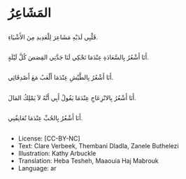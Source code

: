 # المَشَاعِرُ

##
قَلْبِي لَدَيْهِ مَشَاعِرَ لِلْعَدِيدِ مِنَ الأَشْيَاءِ.

##
أَنَا أَشْعُرُ بِالسَّعَادَةِ عِنْدَمَا تَحْكِي لَنَا جَدَّتِي القِصَصَ كُلَّ لَيْلَةٍ.

##
أَنَا أَشْعُرُ بِالطَّيْشِ عِنْدَمَا أَلْعَبُ مَعَ أَصْدِقَائِي.

##
أَنَا أَشْعُرُ بِالانْزِعَاجِ عِنْدَمَا يَقُولُ أَبِي أَنَّهُ لاَ يَمْلِكُ المَالَ.

##
أَنَا أَشْعُرُ بِالحُبِّ عِنْدَمَا تُعَانِقُنِي.

##
* License: [CC-BY-NC]
* Text: Clare Verbeek, Thembani Dladla, Zanele Buthelezi
* Illustration: Kathy Arbuckle
* Translation: Heba Tesheh, Maaouia Haj Mabrouk
* Language: ar
